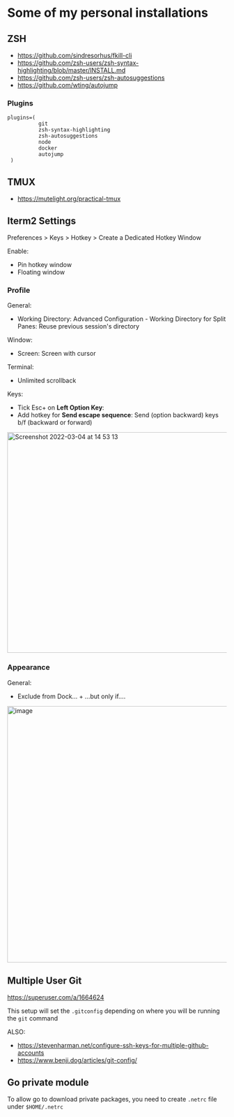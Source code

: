 # Some of my personal installations

## ZSH

- https://github.com/sindresorhus/fkill-cli
- https://github.com/zsh-users/zsh-syntax-highlighting/blob/master/INSTALL.md
- https://github.com/zsh-users/zsh-autosuggestions
- https://github.com/wting/autojump

### Plugins

```
plugins=(
          git
          zsh-syntax-highlighting
          zsh-autosuggestions
          node
          docker
          autojump
 )
```

## TMUX

- https://mutelight.org/practical-tmux

## Iterm2 Settings

Preferences > Keys > Hotkey > Create a Dedicated Hotkey Window

Enable:
- Pin hotkey window
- Floating window

### Profile

General:
- Working Directory: Advanced Configuration - Working Directory for Split Panes: Reuse previous session's directory

Window:
- Screen: Screen with cursor

Terminal:
- Unlimited scrollback

Keys:
- Tick Esc+ on **Left Option Key**:
- Add hotkey for **Send escape sequence**: Send (option backward) keys b/f (backward or forward)
<img width="505" alt="Screenshot 2022-03-04 at 14 53 13" src="https://user-images.githubusercontent.com/6420838/156714343-170f4b70-f7a3-4ec9-8649-f559a9ac17a5.png">


### Appearance

General:
- Exclude from Dock... + ...but only if....

<img width="587" alt="image" src="https://user-images.githubusercontent.com/6420838/114260190-d5f43f00-9a05-11eb-954b-6618bbb36625.png">


## Multiple User Git

https://superuser.com/a/1664624

This setup will set the `.gitconfig` depending on where you will be running the `git` command

ALSO:
- https://stevenharman.net/configure-ssh-keys-for-multiple-github-accounts
- https://www.benji.dog/articles/git-config/

## Go private module

To allow go to download private packages, you need to create `.netrc` file under `$HOME/.netrc`
